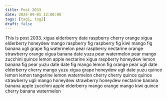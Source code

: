 ```yaml
---
title: Post 2033
date: 2024-09-01 12:00:00
tags: [tag1, tag2]
draft: false
---
```

This is post 2033.
xigua
elderberry
date
raspberry
cherry
orange
xigua
elderberry
honeydew
mango
raspberry
fig
raspberry
fig
kiwi
mango
fig
banana
ugli
grape
fig
watermelon
pear
raspberry
nectarine
orange
strawberry
orange
xigua
banana
date
yuzu
pear
watermelon
pear
mango
zucchini
quince
lemon
apple
nectarine
xigua
raspberry
honeydew
lemon
banana
fig
pear
yuzu
date
date
fig
mango
lemon
fig
orange
pear
ugli
date
elderberry
cherry
mango
yuzu
xigua
grape
honeydew
ugli
date
yuzu
quince
lemon
lemon
tangerine
lemon
watermelon
cherry
cherry
quince
quince
strawberry
ugli
mango
honeydew
strawberry
honeydew
nectarine
banana
banana
apple
zucchini
apple
elderberry
mango
orange
mango
kiwi
quince
cherry
banana
watermelon
